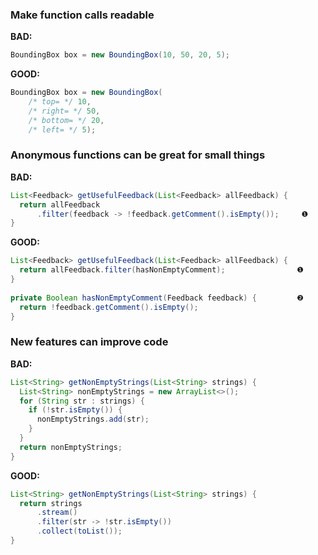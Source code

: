 ### Make function calls readable

**BAD:**
```java
BoundingBox box = new BoundingBox(10, 50, 20, 5);
```

**GOOD:**
```java
BoundingBox box = new BoundingBox(
    /* top= */ 10,
    /* right= */ 50,
    /* bottom= */ 20,
    /* left= */ 5);
```

### Anonymous functions can be great for small things

**BAD:**
```java
List<Feedback> getUsefulFeedback(List<Feedback> allFeedback) {
  return allFeedback
      .filter(feedback -> !feedback.getComment().isEmpty());     ❶
}
```

**GOOD:**
```java
List<Feedback> getUsefulFeedback(List<Feedback> allFeedback) {
  return allFeedback.filter(hasNonEmptyComment);                ❶
}
 
private Boolean hasNonEmptyComment(Feedback feedback) {         ❷
  return !feedback.getComment().isEmpty();
}
```

### New features can improve code
**BAD:**
```java
List<String> getNonEmptyStrings(List<String> strings) {
  List<String> nonEmptyStrings = new ArrayList<>();
  for (String str : strings) {
    if (!str.isEmpty()) {
      nonEmptyStrings.add(str);
    }
  }
  return nonEmptyStrings;
}
```

**GOOD:**
```java
List<String> getNonEmptyStrings(List<String> strings) {
  return strings
      .stream()
      .filter(str -> !str.isEmpty())
      .collect(toList());
}
```